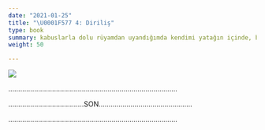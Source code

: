 ```yaml
---
date: "2021-01-25"
title: "\U0001F577 4: Diriliş"
type: book
summary: kabuslarla dolu rüyamdan uyandığımda kendimi yatağın içinde, bir insana dönüşmüş olarak bulmuştum..
weight: 50

---
```


![](/courses/Gregor/dirilis_files/ga_4.jpg)

………………………………………………………………………….

………………………………..SON………………………………………..

………………………………………………………………………….